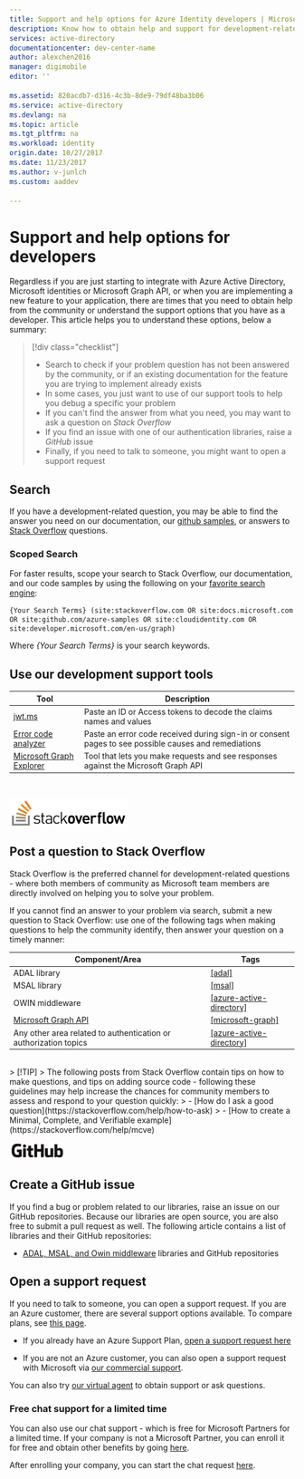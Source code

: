 ```yaml
---
title: Support and help options for Azure Identity developers | Microsoft Docs
description: Know how to obtain help and support for development-related questions and problems when creating application that integrate with Azure identities (Azure Active Directory and MSA)
services: active-directory
documentationcenter: dev-center-name
author: alexchen2016
manager: digimobile
editor: ''

ms.assetid: 820acdb7-d316-4c3b-8de9-79df48ba3b06
ms.service: active-directory
ms.devlang: na
ms.topic: article
ms.tgt_pltfrm: na
ms.workload: identity
origin.date: 10/27/2017
ms.date: 11/23/2017
ms.author: v-junlch
ms.custom: aaddev 

---
```



# Support and help options for developers 

Regardless if you are just starting to integrate with Azure Active Directory, Microsoft identities or Microsoft Graph API, or when you are implementing a new feature to your application, there are times that you need to obtain help from the community or understand the support options that you have as a developer. This article helps you to understand these options, below a summary:

> [!div class="checklist"]
> * Search to check if your problem question has not been answered by the community, or if an existing documentation for the feature you are trying to implement already exists
> * In some cases, you just want to use of our support tools to help you debug a specific your problem
> * If you can't find the answer from what you need, you may want to ask a question on *Stack Overflow*
> * If you find an issue with one of our authentication libraries, raise a *GitHub* issue
> * Finally, if you need to talk to someone, you might want to open a support request


## Search

If you have a development-related question, you may be able to find the answer you need on our documentation, our [github samples](https://github.com/azure-samples), or answers to [Stack Overflow](https://www.stackoverflow.com) questions.

### Scoped Search
For faster results, scope your search to Stack Overflow, our documentation, and our code samples by using the following on your [favorite search engine](https://bing.com):
```
{Your Search Terms} (site:stackoverflow.com OR site:docs.microsoft.com OR site:github.com/azure-samples OR site:cloudidentity.com OR site:developer.microsoft.com/en-us/graph)
```
Where *{Your Search Terms}* is your search keywords.
<br/>

## Use our development support tools

|Tool  |Description  |
|---------|---------|
|[jwt.ms](https://jwt.ms)| Paste an ID or Access tokens to decode the claims names and values |
|[Error code analyzer](https://apps.dev.microsoft.com/portal/tools/errors)| Paste an error code received during sign-in or consent pages to see possible causes and remediations |
|[Microsoft Graph Explorer](https://developer.microsoft.com/graph/graph-explorer)| Tool that lets you make requests and see responses against the Microsoft Graph API|

<br/>

[![Stack Overflow](./media/active-directory-develop-help-support/stackoverflow-logo.png)](https://www.stackoverflow.com)
## Post a question to Stack Overflow

Stack Overflow is the preferred channel for development-related questions - where both members of community as Microsoft team members are directly involved on helping you to solve your problem.

If you cannot find an answer to your problem via search, submit a new question to Stack Overflow: use one of the following tags when making questions to help the community identify, then answer your question on a timely manner:

|Component/Area  |Tags  |
|---------|---------|
|ADAL library |[[adal]](http://stackoverflow.com/questions/tagged/adal)|
|MSAL library     |[[msal]](http://stackoverflow.com/questions/tagged/msal)|
|OWIN middleware  |[[azure-active-directory]](http://stackoverflow.com/questions/tagged/azure-active-directory)|
|[Microsoft Graph API](https://developer.microsoft.com/graph/) |[[microsoft-graph]](http://stackoverflow.com/questions/tagged/microsoft-graph)
|Any other area related to authentication or authorization topics |[[azure-active-directory]](http://stackoverflow.com/questions/tagged/azure-active-directory)
<br/>
> [!TIP]
> The following posts from Stack Overflow contain tips on how to make questions, and tips on adding source code - following these guidelines may help increase the chances for community members to assess and respond to your question quickly:  
> - [How do I ask a good question](https://stackoverflow.com/help/how-to-ask)
> - [How to create a Minimal, Complete, and Verifiable example](https://stackoverflow.com/help/mcve)

<br/>


[![Stack Overflow](./media/active-directory-develop-help-support/github-logo.png)](https://www.github.com)
## Create a GitHub issue

 If you find a bug or problem related to our libraries, raise an issue on our GitHub repositories. Because our libraries are open source, you are also free to submit a pull request as well. The following article contains a list of libraries and their GitHub repositories:

- [ADAL, MSAL, and Owin middleware](active-directory-authentication-libraries.md) libraries and GitHub repositories

## Open a support request

If you need to talk to someone, you can open a support request. If you are an Azure customer, there are several support options available. To compare plans, see [this page](https://www.azure.cn/support/plans/). 

- If you already have an Azure Support Plan, [open a support request here](https://portal.azure.cn/#blade/Microsoft_Azure_Support/HelpAndSupportBlade/newsupportrequest)

- If you are not an Azure customer, you can also open a support request with Microsoft via [our commercial support](https://support.microsoft.com/gp/contactus81?Audience=Commercial).

You can also try [our virtual agent](https://support.microsoft.com/contactus/?ws=support) to obtain support or ask questions.

### Free chat support for a limited time

You can also use our chat support - which is free for Microsoft Partners for a limited time. If your company is not a Microsoft Partner, you can enroll it for free and obtain other benefits by going [here](https://partners.microsoft.com/PartnerProgram/simplifiedenrollment.aspx).

After enrolling  your company, you can start the chat request [here](https://aka.ms/devchat).

